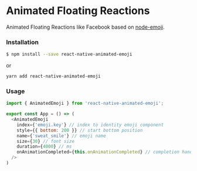 # Animated Floating Reactions
Animated Floating Reactions like Facebook based on [node-emoji](https://github.com/omnidan/node-emoji).

### Installation

```sh
$ npm install --save react-native-animated-emoji
```
or

```sh
yarn add react-native-animated-emoji
```

### Usage

```javascript
import { AnimatedEmoji } from 'react-native-animated-emoji';

export const App = () => (
  <AnimatedEmoji
    index={'emoji.key'} // index to identity emoji component
    style={{ bottom: 200 }} // start bottom position
    name={'sweat_smile'} // emoji name
    size={30} // font size
    duration={4000} // ms
    onAnimationCompleted={this.onAnimationCompleted} // completion handler
  />
)
```
